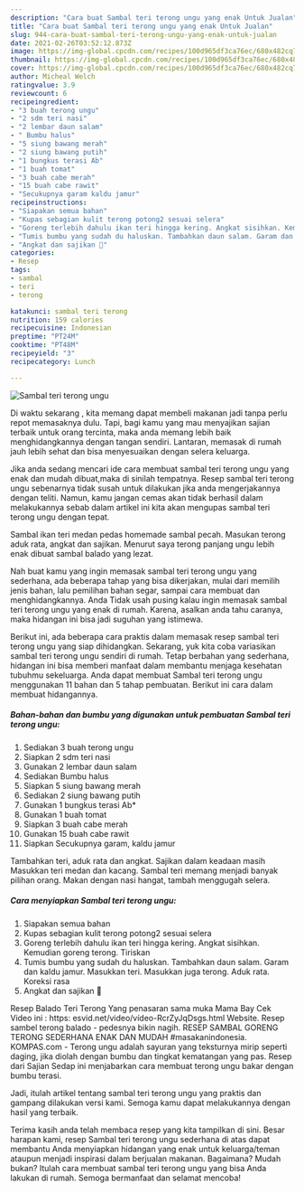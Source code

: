 ```yaml
---
description: "Cara buat Sambal teri terong ungu yang enak Untuk Jualan"
title: "Cara buat Sambal teri terong ungu yang enak Untuk Jualan"
slug: 944-cara-buat-sambal-teri-terong-ungu-yang-enak-untuk-jualan
date: 2021-02-26T03:52:12.873Z
image: https://img-global.cpcdn.com/recipes/100d965df3ca76ec/680x482cq70/sambal-teri-terong-ungu-foto-resep-utama.jpg
thumbnail: https://img-global.cpcdn.com/recipes/100d965df3ca76ec/680x482cq70/sambal-teri-terong-ungu-foto-resep-utama.jpg
cover: https://img-global.cpcdn.com/recipes/100d965df3ca76ec/680x482cq70/sambal-teri-terong-ungu-foto-resep-utama.jpg
author: Micheal Welch
ratingvalue: 3.9
reviewcount: 6
recipeingredient:
- "3 buah terong ungu"
- "2 sdm teri nasi"
- "2 lembar daun salam"
- " Bumbu halus"
- "5 siung bawang merah"
- "2 siung bawang putih"
- "1 bungkus terasi Ab"
- "1 buah tomat"
- "3 buah cabe merah"
- "15 buah cabe rawit"
- "Secukupnya garam kaldu jamur"
recipeinstructions:
- "Siapakan semua bahan"
- "Kupas sebagian kulit terong potong2 sesuai selera"
- "Goreng terlebih dahulu ikan teri hingga kering. Angkat sisihkan. Kemudian goreng terong. Tiriskan"
- "Tumis bumbu yang sudah du haluskan. Tambahkan daun salam. Garam dan kaldu jamur. Masukkan teri. Masukkan juga terong. Aduk rata. Koreksi rasa"
- "Angkat dan sajikan 🥰"
categories:
- Resep
tags:
- sambal
- teri
- terong

katakunci: sambal teri terong 
nutrition: 159 calories
recipecuisine: Indonesian
preptime: "PT24M"
cooktime: "PT48M"
recipeyield: "3"
recipecategory: Lunch

---
```



![Sambal teri terong ungu](https://img-global.cpcdn.com/recipes/100d965df3ca76ec/680x482cq70/sambal-teri-terong-ungu-foto-resep-utama.jpg)

Di waktu  sekarang , kita memang dapat membeli makanan jadi tanpa perlu repot memasaknya dulu. Tapi, bagi kamu yang mau menyajikan sajian terbaik untuk orang tercinta, maka anda memang lebih baik menghidangkannya dengan tangan sendiri. Lantaran, memasak di rumah jauh lebih sehat dan bisa menyesuaikan dengan selera keluarga.

Jika anda sedang mencari ide cara membuat sambal teri terong ungu yang enak dan mudah dibuat,maka di sinilah tempatnya. Resep sambal teri terong ungu  sebenarnya tidak susah untuk dilakukan jika anda mengerjakannya dengan teliti. Namun, kamu jangan cemas akan tidak berhasil dalam melakukannya 
sebab dalam artikel ini kita akan mengupas sambal teri terong ungu dengan tepat.  

Sambal ikan teri medan pedas homemade sambal pecah. Masukan terong aduk rata, angkat dan sajikan. Menurut saya terong panjang ungu lebih enak dibuat sambal balado yang lezat.

Nah buat kamu yang ingin memasak sambal teri terong ungu yang sederhana, ada beberapa tahap yang bisa dikerjakan, mulai dari memilih jenis bahan, lalu pemilihan bahan segar, sampai cara membuat dan menghidangkannya. Anda Tidak usah pusing kalau ingin memasak sambal teri terong ungu yang enak di rumah. Karena, asalkan anda  tahu caranya, maka hidangan ini bisa jadi suguhan yang istimewa.

Berikut ini, ada beberapa cara praktis  dalam memasak resep sambal teri terong ungu yang siap dihidangkan. Sekarang, yuk kita coba variasikan sambal teri terong ungu sendiri di rumah. Tetap berbahan yang sederhana, hidangan ini bisa memberi manfaat dalam membantu menjaga kesehatan tubuhmu sekeluarga. Anda dapat membuat Sambal teri terong ungu menggunakan 11 bahan dan 5 tahap pembuatan. Berikut ini cara dalam membuat hidangannya.

<!--inarticleads1-->

##### Bahan-bahan dan bumbu yang digunakan untuk pembuatan Sambal teri terong ungu:

1. Sediakan 3 buah terong ungu
1. Siapkan 2 sdm teri nasi
1. Gunakan 2 lembar daun salam
1. Sediakan  Bumbu halus
1. Siapkan 5 siung bawang merah
1. Sediakan 2 siung bawang putih
1. Gunakan 1 bungkus terasi Ab*
1. Gunakan 1 buah tomat
1. Siapkan 3 buah cabe merah
1. Gunakan 15 buah cabe rawit
1. Siapkan Secukupnya garam, kaldu jamur


Tambahkan teri, aduk rata dan angkat. Sajikan dalam keadaan masih Masukkan teri medan dan kacang. Sambal teri memang menjadi banyak pilihan orang. Makan dengan nasi hangat, tambah menggugah selera. 

<!--inarticleads2-->

##### Cara menyiapkan Sambal teri terong ungu:

1. Siapakan semua bahan
1. Kupas sebagian kulit terong potong2 sesuai selera
1. Goreng terlebih dahulu ikan teri hingga kering. Angkat sisihkan. Kemudian goreng terong. Tiriskan
1. Tumis bumbu yang sudah du haluskan. Tambahkan daun salam. Garam dan kaldu jamur. Masukkan teri. Masukkan juga terong. Aduk rata. Koreksi rasa
1. Angkat dan sajikan 🥰


Resep Balado Teri Terong Yang penasaran sama muka Mama Bay Cek Video ini : https: esvid.net/video/vídeo-RcrZyJqDsgs.html Website. Resep sambel terong balado - pedesnya bikin nagih. RESEP SAMBAL GORENG TERONG SEDERHANA ENAK DAN MUDAH #masakanindonesia. KOMPAS.com - Terong ungu adalah sayuran yang teksturnya mirip seperti daging, jika diolah dengan bumbu dan tingkat kematangan yang pas. Resep dari Sajian Sedap ini menjabarkan cara membuat terong ungu bakar dengan bumbu terasi. 

Jadi, itulah artikel tentang  sambal teri terong ungu  yang praktis dan gampang dilakukan versi kami. Semoga kamu dapat melakukannya dengan hasil yang terbaik. 

Terima kasih anda telah membaca resep yang kita tampilkan di sini. Besar harapan kami, resep  Sambal teri terong ungu sederhana di atas dapat membantu Anda menyiapkan hidangan yang enak untuk keluarga/teman ataupun menjadi inspirasi dalam berjualan makanan. Bagaimana? Mudah bukan? Itulah cara membuat sambal teri terong ungu yang bisa Anda lakukan di rumah. Semoga bermanfaat dan selamat mencoba!

